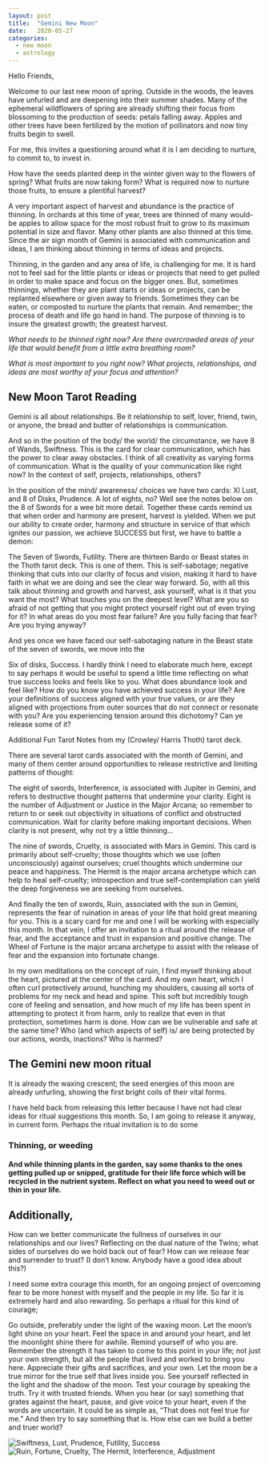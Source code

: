 ```yaml
---
layout: post
title:  "Gemini New Moon"
date:   2020-05-27
categories:
  - new moon
  - astrology
---
```

Hello Friends,

Welcome to our last new moon of spring. Outside in the woods, the leaves have unfurled and are deepening into their summer shades. Many of the ephemeral wildflowers of spring are already shifting their focus from blossoming to the production of seeds: petals falling away. Apples and other trees have been fertilized by the motion of pollinators and now tiny fruits begin to swell.

For me, this invites a questioning around what it is I am deciding to nurture, to commit to, to invest in.

How have the seeds planted deep in the winter given way to the flowers of spring? What fruits are now taking form? What is required now to nurture those fruits, to ensure a plentiful harvest?

A very important aspect of harvest and abundance is the practice of thinning. In orchards at this time of year, trees are thinned of many would-be apples to allow space for the most robust fruit to grow to its maximum potential in size and flavor. Many other plants are also thinned at this time. Since the air sign month of Gemini is associated with communication and ideas, I am thinking about thinning in terms of ideas and projects.

Thinning, in the garden and any area of life, is challenging for me. It is hard not to feel sad for the little plants or ideas or projects that need to get pulled in order to make space and focus on the bigger ones. But, sometimes thinnings, whether they are plant starts or ideas or projects, can be replanted elsewhere or given away to friends. Sometimes they can be eaten, or composted to nurture the plants that remain. And remember; the process of death and life go hand in hand. The purpose of thinning is to insure the greatest growth; the greatest harvest.

*What needs to be thinned right now? Are there overcrowded areas of your life that would benefit from a little extra breathing room?*

*What is most important to you right now? What projects, relationships, and ideas are most worthy of your focus and attention?*

## New Moon Tarot Reading

Gemini is all about relationships. Be it relationship to self, lover, friend, twin, or anyone, the bread and butter of relationships is communication.

And so in the position of the body/ the world/ the circumstance, we have 8 of Wands, Swiftness. This is the card for clear communication, which has the power to clear away obstacles. I think of all creativity as varying forms of communication. What is the quality of your communication like right now? In the context of self, projects, relationships, others?

In the position of the mind/ awareness/ choices we have two cards: XI Lust, and 8 of Disks, Prudence. A lot of eights, no? Well see the notes below on the 8 of Swords for a wee bit more detail. Together these cards remind us that when order and harmony are present, harvest is yielded. When we put our ability to create order, harmony and structure in service of that which ignites our passion, we achieve SUCCESS but first, we have to battle a demon:

The Seven of Swords, Futility. There are thirteen Bardo or Beast states in the Thoth tarot deck. This is one of them. This is self-sabotage; negative thinking that cuts into our clarity of focus and vision, making it hard to have faith in what we are doing and see the clear way forward. So, with all this talk about thinning and growth and harvest, ask yourself, what is it that you want the most? What touches you on the deepest level? What are you so afraid of not getting that you might protect yourself right out of even trying for it? In what areas do you most fear failure? Are you fully facing that fear? Are you trying anyway?

And yes once we have faced our self-sabotaging nature in the Beast state of the seven of swords, we move into the

Six of disks, Success. I hardly think I need to elaborate much here, except to say perhaps it would be useful to spend a little time reflecting on what true success looks and feels like to you. What does abundance look and feel like? How do you know you have achieved success in your life? Are your definitions of success aligned with your true values, or are they aligned with projections from outer sources that do not connect or resonate with you? Are you experiencing tension around this dichotomy? Can ye release some of it?

Additional Fun Tarot Notes from my (Crowley/ Harris Thoth) tarot deck.

There are several tarot cards associated with the month of Gemini, and many of them center around opportunities to release restrictive and limiting patterns of thought:

The eight of swords, Interference, is associated with Jupiter in Gemini, and refers to destructive thought patterns that undermine your clarity. Eight is the number of Adjustment or Justice in the Major Arcana; so remember to return to or seek out objectivity in situations of conflict and obstructed communication. Wait for clarity before making important decisions. When clarity is not present, why not try a little thinning…

The nine of swords, Cruelty, is associated with Mars in Gemini. This card is primarily about self-cruelty; those thoughts which we use (often unconsciously) against ourselves; cruel thoughts which undermine our peace and happiness. The Hermit is the major arcana archetype which can help to heal self-cruelty; introspection and true self-contemplation can yield the deep forgiveness we are seeking from ourselves.

And finally the ten of swords, Ruin, associated with the sun in Gemini, represents the fear of ruination in areas of your life that hold great meaning for you. This is a scary card for me and one I will be working with especially this month. In that vein, I offer an invitation to a ritual around the release of fear, and the acceptance and trust in expansion and positive change. The Wheel of Fortune is the major arcana archetype to assist with the release of fear and the expansion into fortunate change.

In my own meditations on the concept of ruin, I find myself thinking about the heart, pictured at the center of the card. And my own heart, which I often curl protectively around, hunching my shoulders, causing all sorts of problems for my neck and head and spine. This soft but incredibly tough core of feeling and sensation, and how much of my life has been spent in attempting to protect it from harm, only to realize that even in that protection, sometimes harm is done. How can we be vulnerable and safe at the same time? Who (and which aspects of self) is/ are being protected by our actions, words, inactions? Who is harmed?

## The Gemini new moon ritual

It is already the waxing crescent; the seed energies of this moon are already unfurling, showing the first bright coils of their vital forms.

I have held back from releasing this letter because I have not had clear ideas for ritual suggestions this month. So, I am going to release it anyway, in current form. Perhaps the ritual invitation is to do some

### Thinning, or weeding
#### And while thinning plants in the garden, say some thanks to the ones getting pulled up or snipped, gratitude for their life force which will be recycled in the nutrient system. Reflect on what you need to weed out or thin in your life.

## Additionally,

How can we better communicate the fullness of ourselves in our relationships and our lives? Reflecting on the dual nature of the Twins; what sides of ourselves do we hold back out of fear? How can we release fear and surrender to trust? (I don’t know. Anybody have a good idea about this?)

I need some extra courage this month, for an ongoing project of overcoming fear to be more honest with myself and the people in my life. So far it is extremely hard and also rewarding. So perhaps a ritual for this kind of courage;

Go outside, preferably under the light of the waxing moon.
Let the moon’s light shine on your heart. Feel the space in and around your heart, and let the moonlight shine there for awhile.
Remind yourself of who you are. Remember the strength it has taken to come to this point in your life; not just your own strength, but all the people that lived and worked to bring you here. Appreciate their gifts and sacrifices, and your own.
Let the moon be a true mirror for the true self that lives inside you. See yourself reflected in the light and the shadow of the moon.
Test your courage by speaking the truth. Try it with trusted friends. When you hear (or say) something that grates against the heart, pause, and give voice to your heart, even if the words are uncertain. It could be as simple as, “That does not feel true for me.” And then try to say something that is. How else can we build a better and truer world?

![Swiftness, Lust, Prudence, Futility, Success](/images/may-27-spread-1.jpg)
![Ruin, Fortune, Cruelty, The Hermit, Interference, Adjustment](/images/may-27-spread-2.jpg)
